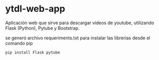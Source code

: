 # ytdl-web-app
Aplicación web que sirve para descargar videos de youtube, utilizando Flask (Python), Pytube y Bootstrap.

se generó archivo requeriments.txt para instalar las librerías desde el comando pip

```
pip install Flask pytube
